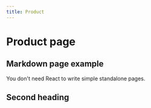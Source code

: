 ```yaml
---
title: Product
---
```


# Product page

## Markdown page example
You don't need React to write simple standalone pages.

## Second heading
